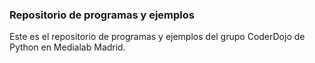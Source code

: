 ### Repositorio de programas y ejemplos

Este es el repositorio de programas y ejemplos del grupo CoderDojo de Python en Medialab Madrid.

 
